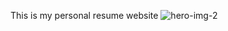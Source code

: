 This is my personal resume website
![hero-img-2](https://github.com/user-attachments/assets/2e21e30a-7ca1-442f-baf9-78f1df69ce5f)
